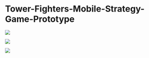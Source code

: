 # Tower-Fighters-Mobile-Strategy-Game-Prototype

![](https://github.com/[brkhatay]/[Tower-Fighters-Mobile-Strategy-Game-Prototype]/blob/[ReadSourse]/LOGO.png)

![](ReadSourse/LOGO.png)

![](Tower-Fighters-Mobile-Strategy-Game-Prototype/LOGO.png)
